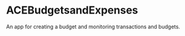 ACEBudgetsandExpenses
=====================

An app for creating a budget and monitoring transactions and budgets.
